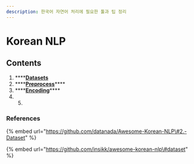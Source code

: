```yaml
---
description: 한국어 자연어 처리에 필요한 툴과 팁 정리
---
```


# Korean NLP

## Contents

1. \*\*\*\*[**Datasets**](dataset/dataset/)
2. \*\*\*\*[**Preprocess**](preprocess/preprocess.md)\*\*\*\*
3. \*\*\*\*[**Encoding**](encoding/encoding.md)\*\*\*\*
4. 5. 


### References

{% embed url="https://github.com/datanada/Awesome-Korean-NLP\#2.-Dataset" %}

{% embed url="https://github.com/insikk/awesome-korean-nlp\#dataset" %}



